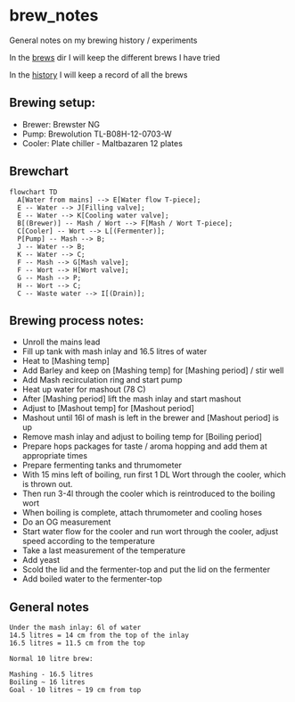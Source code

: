 # brew_notes

General notes on my brewing history / experiments

In the [brews](brews) dir I will keep the different brews I have tried

In the [history](history) I will keep a record of all the brews

## Brewing setup:

 - Brewer: Brewster NG
 - Pump: Brewolution TL-B08H-12-0703-W
 - Cooler: Plate chiller - Maltbazaren 12 plates


## Brewchart
```mermaid
flowchart TD
  A[Water from mains] --> E[Water flow T-piece];
  E -- Water --> J[Filling valve];
  E -- Water --> K[Cooling water valve];
  B[(Brewer)] -- Mash / Wort --> F[Mash / Wort T-piece];
  C[Cooler] -- Wort --> L[(Fermenter)];
  P[Pump] -- Mash --> B;
  J -- Water --> B;
  K -- Water --> C;
  F -- Mash --> G[Mash valve];
  F -- Wort --> H[Wort valve];
  G -- Mash --> P;
  H -- Wort --> C;
  C -- Waste water --> I[(Drain)];
```

## Brewing process notes:
  - Unroll the mains lead
  - Fill up tank with mash inlay and 16.5 litres of water
  - Heat to [Mashing temp]
  - Add Barley and keep on [Mashing temp] for [Mashing period] / stir well 
  - Add Mash recirculation ring and start pump
  - Heat up water for mashout (78 C)
  - After [Mashing period] lift the mash inlay and start mashout
  - Adjust to [Mashout temp] for [Mashout period]
  - Mashout until 16l of mash is left in the brewer and [Mashout period] is up
  - Remove mash inlay and adjust to boiling temp for [Boiling period]
  - Prepare hops packages for taste / aroma hopping and add them at appropriate times
  - Prepare fermenting tanks and thrumometer
  - With 15 mins left of boiling, run first 1 DL Wort through the cooler, which is thrown out.
  - Then run 3-4l through the cooler which is reintroduced to the boiling wort
  - When boiling is complete, attach thrumometer and cooling hoses
  - Do an OG measurement
  - Start water flow for the cooler and run wort through the cooler, adjust speed according to the temperature
  - Take a last measurement of the temperature
  - Add yeast
  - Scold the lid and the fermenter-top and put the lid on the fermenter
  - Add boiled water to the fermenter-top


## General notes
```
Under the mash inlay: 6l of water
14.5 litres = 14 cm from the top of the inlay
16.5 litres = 11.5 cm from the top

Normal 10 litre brew:

Mashing - 16.5 litres
Boiling ~ 16 litres
Goal - 10 litres ~ 19 cm from top
```
